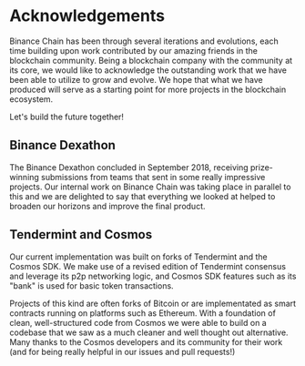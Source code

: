 # Acknowledgements

Binance Chain has been through several iterations and evolutions, each time building upon work contributed by our amazing friends in the blockchain community. Being a blockchain company with the community at its core, we would like to acknowledge the outstanding work that we have been able to utilize to grow and evolve. We hope that what we have produced will serve as a starting point for more projects in the blockchain ecosystem.

Let's build the future together!

## Binance Dexathon

The Binance Dexathon concluded in September 2018, receiving prize-winning submissions from teams that sent in some really impressive projects. Our internal work on Binance Chain was taking place in parallel to this and we are delighted to say that everything we looked at helped to broaden our horizons and improve the final product.

## Tendermint and Cosmos

Our current implementation was built on forks of Tendermint and the Cosmos SDK. We make use of a revised edition of Tendermint consensus and leverage its p2p networking logic, and Cosmos SDK features such as its "bank" is used for basic token transactions.

Projects of this kind are often forks of Bitcoin or are implementated as smart contracts running on platforms such as Ethereum. With a foundation of clean, well-structured code from Cosmos we were able to build on a codebase that we saw as a much cleaner and well thought out alternative. Many thanks to the Cosmos developers and its community for their work (and for being really helpful in our issues and pull requests!)
